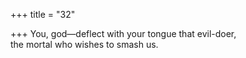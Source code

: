 +++
title = "32"

+++
You, god—deflect with your tongue that evil-doer,  
the mortal who wishes to smash us.  